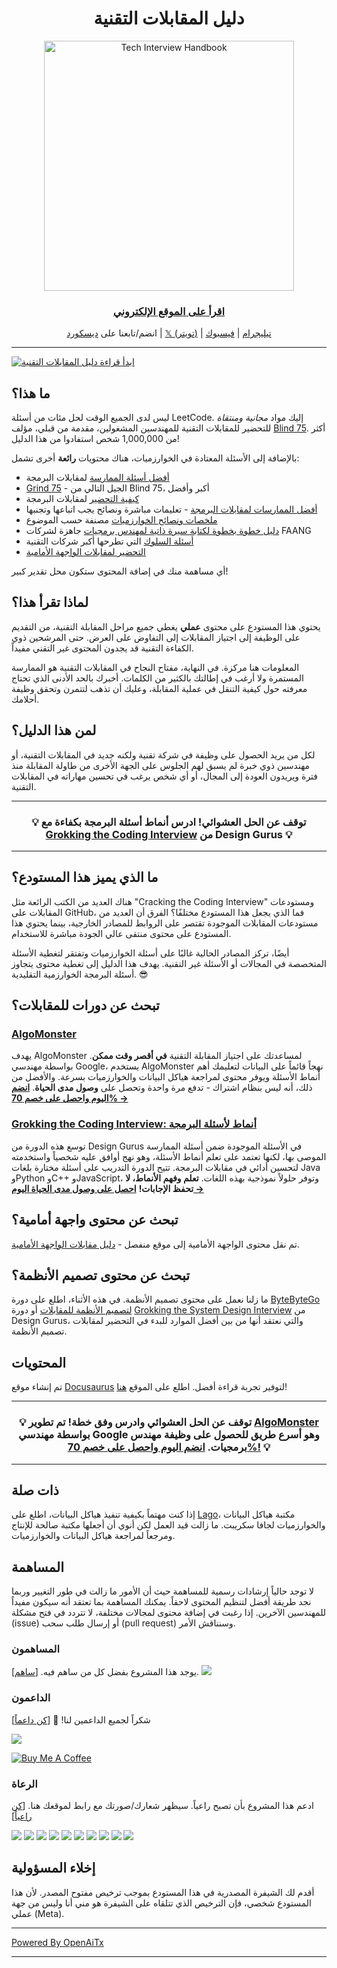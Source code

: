 <h1 align="center">دليل المقابلات التقنية</h1>

<div align="center">
  <a href="https://www.techinterviewhandbook.org/">
    <img src="assets/logo.svg" alt="Tech Interview Handbook" width="400" />
  </a>
  <br />
  <h3>
    <a href="https://www.techinterviewhandbook.org/">اقرأ على الموقع الإلكتروني</a>
  </h3>
  <p>
    انضم/تابعنا على <a href="https://discord.gg/usMqNaPczq" target="_blank">ديسكورد</a> | <a href="https://twitter.com/techinterviewhb" target="_blank">𝕏 (تويتر)</a> | <a href="https://t.me/techinterviewhandbook" target="_blank">تيليجرام</a> |  <a href="https://facebook.com/techinterviewhandbook" target="_blank">فيسبوك</a>
  </p>
</div>

---

<a href="https://www.techinterviewhandbook.org/software-engineering-interview-guide/" target="_blank">
  <img src="assets/start-reading-button.jpg" alt="ابدأ قراءة دليل المقابلات التقنية" />
</a>

## ما هذا؟

ليس لدى الجميع الوقت لحل مئات من أسئلة LeetCode. إليك مواد _مجانية ومنتقاة_ للتحضير للمقابلات التقنية للمهندسين المشغولين، مقدمة من قبلي، مؤلف [Blind 75](https://www.teamblind.com/post/New-Year-Gift---Curated-List-of-Top-75-LeetCode-Questions-to-Save-Your-Time-OaM1orEU). أكثر من 1,000,000 شخص استفادوا من هذا الدليل!

بالإضافة إلى الأسئلة المعتادة في الخوارزميات، هناك محتويات **رائعة** أخرى تشمل:

- [أفضل أسئلة الممارسة](https://www.techinterviewhandbook.org/coding-interview-study-plan/) لمقابلات البرمجة
- [Grind 75](https://www.techinterviewhandbook.org/grind75) - الجيل التالي من Blind 75، أكبر وأفضل
- [كيفية التحضير](https://www.techinterviewhandbook.org/coding-interview-prep/) لمقابلات البرمجة
- [أفضل الممارسات لمقابلات البرمجة](https://www.techinterviewhandbook.org/coding-interview-cheatsheet/) - تعليمات مباشرة ونصائح يجب اتباعها وتجنبها
- [ملخصات ونصائح الخوارزميات](https://www.techinterviewhandbook.org/algorithms/study-cheatsheet/) مصنفة حسب الموضوع
- [دليل خطوة بخطوة لكتابة سيرة ذاتية لمهندس برمجيات](https://www.techinterviewhandbook.org/resume/) جاهزة لشركات FAANG
- [أسئلة السلوك](https://www.techinterviewhandbook.org/behavioral-interview-questions/) التي تطرحها أكبر شركات التقنية
- [التحضير لمقابلات الواجهة الأمامية](https://www.frontendinterviewhandbook.com)

أي مساهمة منك في إضافة المحتوى ستكون محل تقدير كبير!

## لماذا تقرأ هذا؟

يحتوي هذا المستودع على محتوى **عملي** يغطي جميع مراحل المقابلة التقنية، من التقديم على الوظيفة إلى اجتياز المقابلات إلى التفاوض على العرض. حتى المرشحين ذوي الكفاءة التقنية قد يجدون المحتوى غير التقني مفيداً.

المعلومات هنا مركزة. في النهاية، مفتاح النجاح في المقابلات التقنية هو الممارسة المستمرة ولا أرغب في إطالتك بالكثير من الكلمات. أخبرك بالحد الأدنى الذي تحتاج معرفته حول كيفية التنقل في عملية المقابلة، وعليك أن تذهب لتتمرن وتحقق وظيفة أحلامك.

## لمن هذا الدليل؟

لكل من يريد الحصول على وظيفة في شركة تقنية ولكنه جديد في المقابلات التقنية، أو مهندسين ذوي خبرة لم يسبق لهم الجلوس على الجهة الأخرى من طاولة المقابلة منذ فترة ويريدون العودة إلى المجال، أو أي شخص يرغب في تحسين مهاراته في المقابلات التقنية.

---

<div align="center">
  <h3>💡 توقف عن الحل العشوائي! ادرس أنماط أسئلة البرمجة بكفاءة مع
    <a href="https://designgurus.org/link/kJSIoU?url=https%3A%2F%2Fdesigngurus.org%2Fcourse%3Fcourseid%3Dgrokking-the-coding-interview">Grokking the Coding Interview</a> من Design Gurus 💡
  </h3>
</div>

---

## ما الذي يميز هذا المستودع؟

هناك العديد من الكتب الرائعة مثل "Cracking the Coding Interview" ومستودعات المقابلات على GitHub، فما الذي يجعل هذا المستودع مختلفًا؟ الفرق أن العديد من مستودعات المقابلات الموجودة تقتصر على الروابط للمصادر الخارجية، بينما يحتوي هذا المستودع على محتوى منتقى عالي الجودة مباشرة للاستخدام.

أيضًا، تركز المصادر الحالية غالبًا على أسئلة الخوارزميات وتفتقر لتغطية الأسئلة المتخصصة في المجالات أو الأسئلة غير التقنية. يهدف هذا الدليل إلى تغطية محتوى يتجاوز أسئلة البرمجة الخوارزمية التقليدية. 😎

## تبحث عن دورات للمقابلات؟

### [AlgoMonster](https://shareasale.com/r.cfm?b=1873647&u=3114753&m=114505&urllink=&afftrack=)

يهدف AlgoMonster لمساعدتك على اجتياز المقابلة التقنية **في أقصر وقت ممكن**. بواسطة مهندسي Google، يستخدم AlgoMonster نهجاً قائماً على البيانات لتعليمك أهم أنماط الأسئلة ويوفر محتوى لمراجعة هياكل البيانات والخوارزميات بسرعة. والأفضل من ذلك، أنه ليس بنظام اشتراك - تدفع مرة واحدة وتحصل على **وصول مدى الحياة**. [**انضم اليوم واحصل على خصم 70% →**](https://shareasale.com/r.cfm?b=1873647&u=3114753&m=114505&urllink=&afftrack=)

### [Grokking the Coding Interview: أنماط لأسئلة البرمجة](https://designgurus.org/link/kJSIoU?url=https%3A%2F%2Fdesigngurus.org%2Fcourse%3Fcourseid%3Dgrokking-the-coding-interview)

توسع هذه الدورة من Design Gurus في الأسئلة الموجودة ضمن أسئلة الممارسة الموصى بها، لكنها تعتمد على تعلم أنماط الأسئلة، وهو نهج أوافق عليه شخصياً واستخدمته لتحسين أدائي في مقابلات البرمجة. تتيح الدورة التدريب على أسئلة مختارة بلغات Java وPython وC++ وJavaScript، وتوفر حلولاً نموذجية بهذه اللغات. **تعلم وفهم الأنماط، لا تحفظ الإجابات!** [**احصل على وصول مدى الحياة اليوم →**](https://designgurus.org/link/kJSIoU?url=https%3A%2F%2Fdesigngurus.org%2Fcourse%3Fcourseid%3Dgrokking-the-coding-interview)

## تبحث عن محتوى واجهة أمامية؟

تم نقل محتوى الواجهة الأمامية إلى موقع منفصل - [دليل مقابلات الواجهة الأمامية](https://frontendinterviewhandbook.com).

## تبحث عن محتوى تصميم الأنظمة؟

ما زلنا نعمل على محتوى تصميم الأنظمة. في هذه الأثناء، اطلع على دورة [ByteByteGo لتصميم الأنظمة للمقابلات](https://bytebytego.com?fpr=techinterviewhandbook) أو دورة [Grokking the System Design Interview](https://designgurus.org/link/kJSIoU?url=https%3A%2F%2Fdesigngurus.org%2Fcourse%3Fcourseid%3Dgrokking-the-system-design-interview) من Design Gurus، والتي نعتقد أنها من بين أفضل الموارد للبدء في التحضير لمقابلات تصميم الأنظمة.

## المحتويات

تم إنشاء موقع [Docusaurus](https://github.com/facebook/docusaurus) لتوفير تجربة قراءة أفضل. اطلع على الموقع [هنا](https://www.techinterviewhandbook.org)!

---

<div align="center">
  <h3>💡 توقف عن الحل العشوائي وادرس وفق خطة! تم تطوير <a href="https://shareasale.com/r.cfm?b=1873647&u=3114753&m=114505&urllink=&afftrack=">AlgoMonster</a> بواسطة مهندسي Google وهو أسرع طريق للحصول على وظيفة مهندس برمجيات. <a href="https://shareasale.com/r.cfm?b=1873647&u=3114753&m=114505&urllink=&afftrack=">انضم اليوم واحصل على خصم 70%!</a> 💡</h3>
</div>

---

## ذات صلة

إذا كنت مهتماً بكيفية تنفيذ هياكل البيانات، اطلع على [Lago](https://github.com/yangshun/lago)، مكتبة هياكل البيانات والخوارزميات لجافا سكريبت. ما زالت قيد العمل لكن أنوي أن أجعلها مكتبة صالحة للإنتاج ومرجعاً لمراجعة هياكل البيانات والخوارزميات.

## المساهمة

لا توجد حالياً إرشادات رسمية للمساهمة حيث أن الأمور ما زالت في طور التغيير وربما نجد طريقة أفضل لتنظيم المحتوى لاحقاً. يمكنك المساهمة بما تعتقد أنه سيكون مفيداً للمهندسين الآخرين. إذا رغبت في إضافة محتوى لمجالات مختلفة، لا تتردد في فتح مشكلة (issue) أو إرسال طلب سحب (pull request) وسنناقش الأمر.

### المساهمون

يوجد هذا المشروع بفضل كل من ساهم فيه. [[ساهم](CONTRIBUTING.md)]. <a href="https://github.com/yangshun/tech-interview-handbook/graphs/contributors"><img src="https://opencollective.com/tech-interview-handbook/contributors.svg?width=890&button=false"></a>

### الداعمون

شكراً لجميع الداعمين لنا! 🙏 [[كن داعماً](https://opencollective.com/tech-interview-handbook#backer)]

<a href="https://opencollective.com/tech-interview-handbook#backers" target="_blank"><img src="https://opencollective.com/tech-interview-handbook/backers.svg?width=890"></a>

<a href="https://www.buymeacoffee.com/yangshun" target="_blank"><img src="https://www.buymeacoffee.com/assets/img/custom_images/orange_img.png" alt="Buy Me A Coffee" style="height: auto !important; width: auto !important;"></a>

### الرعاة

ادعم هذا المشروع بأن تصبح راعياً. سيظهر شعارك/صورتك مع رابط لموقعك هنا. [[كن راعياً](https://opencollective.com/tech-interview-handbook#sponsor)]

<a href="https://opencollective.com/tech-interview-handbook/sponsor/0/website" target="_blank"><img src="https://opencollective.com/tech-interview-handbook/sponsor/0/avatar.svg"></a> <a href="https://opencollective.com/tech-interview-handbook/sponsor/1/website" target="_blank"><img src="https://opencollective.com/tech-interview-handbook/sponsor/1/avatar.svg"></a> <a href="https://opencollective.com/tech-interview-handbook/sponsor/2/website" target="_blank"><img src="https://opencollective.com/tech-interview-handbook/sponsor/2/avatar.svg"></a> <a href="https://opencollective.com/tech-interview-handbook/sponsor/3/website" target="_blank"><img src="https://opencollective.com/tech-interview-handbook/sponsor/3/avatar.svg"></a> <a href="https://opencollective.com/tech-interview-handbook/sponsor/4/website" target="_blank"><img src="https://opencollective.com/tech-interview-handbook/sponsor/4/avatar.svg"></a> <a href="https://opencollective.com/tech-interview-handbook/sponsor/5/website" target="_blank"><img src="https://opencollective.com/tech-interview-handbook/sponsor/5/avatar.svg"></a> <a href="https://opencollective.com/tech-interview-handbook/sponsor/6/website" target="_blank"><img src="https://opencollective.com/tech-interview-handbook/sponsor/6/avatar.svg"></a> <a href="https://opencollective.com/tech-interview-handbook/sponsor/7/website" target="_blank"><img src="https://opencollective.com/tech-interview-handbook/sponsor/7/avatar.svg"></a> <a href="https://opencollective.com/tech-interview-handbook/sponsor/8/website" target="_blank"><img src="https://opencollective.com/tech-interview-handbook/sponsor/8/avatar.svg"></a> <a href="https://opencollective.com/tech-interview-handbook/sponsor/9/website" target="_blank"><img src="https://opencollective.com/tech-interview-handbook/sponsor/9/avatar.svg"></a>

## إخلاء المسؤولية

أقدم لك الشيفرة المصدرية في هذا المستودع بموجب ترخيص مفتوح المصدر. لأن هذا المستودع شخصي، فإن الترخيص الذي تتلقاه على الشيفرة هو مني أنا وليس من جهة عملي (Meta).

---

[Powered By OpenAiTx](https://github.com/OpenAiTx/OpenAiTx)

---